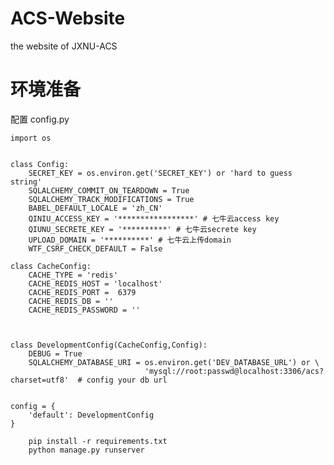 # ACS-Website
the website of JXNU-ACS


# 环境准备
配置
config.py
	
	import os


	class Config:
	    SECRET_KEY = os.environ.get('SECRET_KEY') or 'hard to guess string'
	    SQLALCHEMY_COMMIT_ON_TEARDOWN = True
	    SQLALCHEMY_TRACK_MODIFICATIONS = True
	    BABEL_DEFAULT_LOCALE = 'zh_CN'
	    QINIU_ACCESS_KEY = '*****************' # 七牛云access key
	    QIUNU_SECRETE_KEY = '**********' # 七牛云secrete key
	    UPLOAD_DOMAIN = '**********' # 七牛云上传domain
	    WTF_CSRF_CHECK_DEFAULT = False

	class CacheConfig:
	    CACHE_TYPE = 'redis'
	    CACHE_REDIS_HOST = 'localhost'
	    CACHE_REDIS_PORT =  6379
	    CACHE_REDIS_DB = ''
	    CACHE_REDIS_PASSWORD = ''



	class DevelopmentConfig(CacheConfig,Config):
	    DEBUG = True
	    SQLALCHEMY_DATABASE_URI = os.environ.get('DEV_DATABASE_URL') or \
	                              'mysql://root:passwd@localhost:3306/acs?charset=utf8'  # config your db url
	
	
	config = {
	    'default': DevelopmentConfig
	}


```
    pip install -r requirements.txt
    python manage.py runserver
```